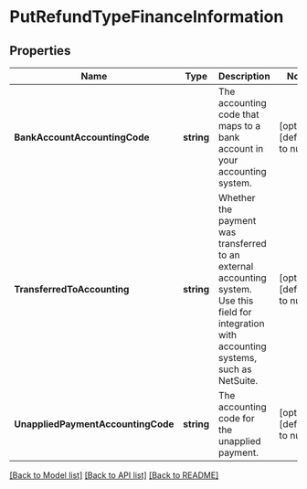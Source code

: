 # PutRefundTypeFinanceInformation

## Properties
Name | Type | Description | Notes
------------ | ------------- | ------------- | -------------
**BankAccountAccountingCode** | **string** | The accounting code that maps to a bank account in your accounting system.  | [optional] [default to null]
**TransferredToAccounting** | **string** | Whether the payment was transferred to an external accounting system. Use this field for integration with accounting systems, such as NetSuite.  | [optional] [default to null]
**UnappliedPaymentAccountingCode** | **string** | The accounting code for the unapplied payment.  | [optional] [default to null]

[[Back to Model list]](../README.md#documentation-for-models) [[Back to API list]](../README.md#documentation-for-api-endpoints) [[Back to README]](../README.md)


